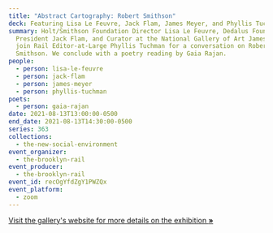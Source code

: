 ```yaml
---
title: "Abstract Cartography: Robert Smithson"
deck: Featuring Lisa Le Feuvre, Jack Flam, James Meyer, and Phyllis Tuchman
summary: Holt/Smithson Foundation Director Lisa Le Feuvre, Dedalus Foundation
  President Jack Flam, and Curator at the National Gallery of Art James Meyer
  join Rail Editor-at-Large Phyllis Tuchman for a conversation on Robert
  Smithson. We conclude with a poetry reading by Gaia Rajan.
people:
  - person: lisa-le-feuvre
  - person: jack-flam
  - person: james-meyer
  - person: phyllis-tuchman
poets:
  - person: gaia-rajan
date: 2021-08-13T13:00:00-0500
end_date: 2021-08-13T14:30:00-0500
series: 363
collections:
  - the-new-social-environment
event_organizer:
  - the-brooklyn-rail
event_producer:
  - the-brooklyn-rail
event_id: recOgYfdZgY1PWZQx
event_platform:
  - zoom
---
```

[Visit the gallery's website for more details on the exhibition **»**](https://www.mariangoodman.com/exhibitions/robert-smithson-abstract-cartography-nyc/)